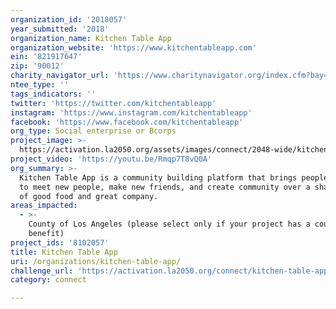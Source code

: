 ```yaml
---
organization_id: '2018057'
year_submitted: '2018'
organization_name: Kitchen Table App
organization_website: 'https://www.kitchentableapp.com'
ein: '821917647'
zip: '90012'
charity_navigator_url: 'https://www.charitynavigator.org/index.cfm?bay=search.profile&ein=821917647'
ntee_type: ''
tags_indicators: ''
twitter: 'https://twitter.com/kitchentableapp'
instagram: 'https://www.instagram.com/kitchentableapp'
facebook: 'https://www.facebook.com/kitchentableapp'
org_type: Social enterprise or Bcorps
project_image: >-
  https://activation.la2050.org/assets/images/connect/2048-wide/kitchen-table-app.jpg
project_video: 'https://youtu.be/Rmqp7T8vQ0A'
org_summary: >-
  Kitchen Table App is a community building platform that brings people together
  to meet new people, make new friends, and create community over a shared love
  of good food and great company.
areas_impacted:
  - >-
    County of Los Angeles (please select only if your project has a countywide
    benefit)
project_ids: '8102057'
title: Kitchen Table App
uri: /organizations/kitchen-table-app/
challenge_url: 'https://activation.la2050.org/connect/kitchen-table-app/'
category: connect

---
```

